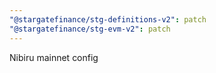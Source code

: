 ```yaml
---
"@stargatefinance/stg-definitions-v2": patch
"@stargatefinance/stg-evm-v2": patch
---
```


Nibiru mainnet config
